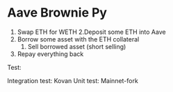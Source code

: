 # Aave Brownie Py

1. Swap ETH for WETH
2.Deposit some ETH into Aave
3. Borrow some asset with the ETH collateral
	1. Sell borrowed asset (short selling)
4. Repay everything back

Test:

Integration test: Kovan
Unit test: Mainnet-fork